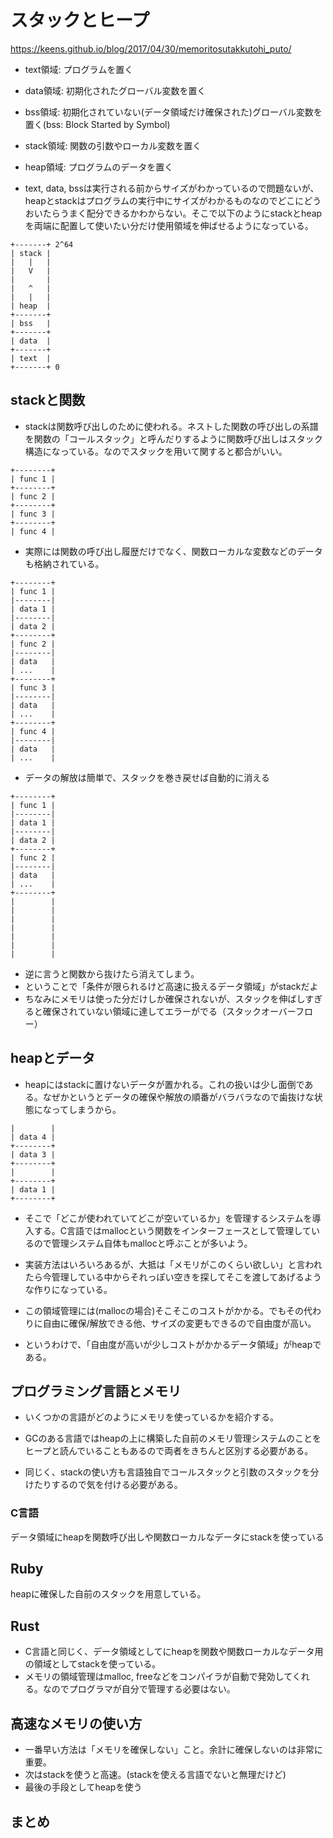 # スタックとヒープ
https://keens.github.io/blog/2017/04/30/memoritosutakkutohi_puto/
- text領域: プログラムを置く
- data領域: 初期化されたグローバル変数を置く
- bss領域: 初期化されていない(データ領域だけ確保された)グローバル変数を置く(bss: Block Started by Symbol)
- stack領域: 関数の引数やローカル変数を置く
- heap領域: プログラムのデータを置く

- text, data, bssは実行される前からサイズがわかっているので問題ないが、heapとstackはプログラムの実行中にサイズがわかるものなのでどこにどうおいたらうまく配分できるかわからない。そこで以下のようにstackとheapを両端に配置して使いたい分だけ使用領域を伸ばせるようになっている。

```
+-------+ 2^64
| stack |
|   |   |
|   V   |
|       |
|   ^   |
|   |   |
| heap  |
+-------+
| bss   |
+-------+
| data  |
+-------+
| text  |
+-------+ 0
```

## stackと関数
- stackは関数呼び出しのために使われる。ネストした関数の呼び出しの系譜を関数の「コールスタック」と呼んだりするように関数呼び出しはスタック構造になっている。なのでスタックを用いて関すると都合がいい。

```
+--------+
| func 1 |
+--------+
| func 2 |
+--------+
| func 3 |
+--------+
| func 4 |
```

- 実際には関数の呼び出し履歴だけでなく、関数ローカルな変数などのデータも格納されている。

```
+--------+
| func 1 |
|--------|
| data 1 |
|--------|
| data 2 |
+--------+
| func 2 |
|--------|
| data   |
| ...    |
+--------+
| func 3 |
|--------|
| data   |
| ...    |
+--------+
| func 4 |
|--------|
| data   |
| ...    |
```

- データの解放は簡単で、スタックを巻き戻せば自動的に消える

```
+--------+
| func 1 |
|--------|
| data 1 |
|--------|
| data 2 |
+--------+
| func 2 |
|--------|
| data   |
| ...    |
+--------+
|        |
|        |
|        |
|        |
|        |
|        |
|        |
```

- 逆に言うと関数から抜けたら消えてしまう。
- ということで「条件が限られるけど高速に扱えるデータ領域」がstackだよ
- ちなみにメモリは使った分だけしか確保されないが、スタックを伸ばしすぎると確保されていない領域に達してエラーがでる（スタックオーバーフロー）

## heapとデータ
- heapにはstackに置けないデータが置かれる。これの扱いは少し面倒である。なぜかというとデータの確保や解放の順番がバラバラなので歯抜けな状態になってしまうから。

```
|        |
| data 4 |
+--------+
| data 3 |
+--------+
|        |
+--------+
| data 1 |
+--------+
```

- そこで「どこが使われていてどこが空いているか」を管理するシステムを導入する。C言語ではmallocという関数をインターフェースとして管理しているので管理システム自体もmallocと呼ぶことが多いよう。
- 実装方法はいろいろあるが、大抵は「メモリがこのくらい欲しい」と言われたら今管理している中からそれっぽい空きを探してそこを渡してあげるような作りになっている。
- この領域管理には(mallocの場合)そこそこのコストがかかる。でもその代わりに自由に確保/解放できる他、サイズの変更もできるので自由度が高い。

- というわけで、「自由度が高いが少しコストがかかるデータ領域」がheapである。

## プログラミング言語とメモリ
- いくつかの言語がどのようにメモリを使っているかを紹介する。

- GCのある言語ではheapの上に構築した自前のメモリ管理システムのことをヒープと読んでいることもあるので両者をきちんと区別する必要がある。
- 同じく、stackの使い方も言語独自でコールスタックと引数のスタックを分けたりするので気を付ける必要がある。

### C言語
データ領域にheapを関数呼び出しや関数ローカルなデータにstackを使っている

## Ruby
heapに確保した自前のスタックを用意している。

## Rust
- C言語と同じく、データ領域としてにheapを関数や関数ローカルなデータ用の領域としてstackを使っている。
- メモリの領域管理はmalloc, freeなどをコンパイラが自動で発効してくれる。なのでプログラマが自分で管理する必要はない。

## 高速なメモリの使い方
- 一番早い方法は「メモリを確保しない」こと。余計に確保しないのは非常に重要。
- 次はstackを使うと高速。(stackを使える言語でないと無理だけど)
- 最後の手段としてheapを使う

## まとめ
